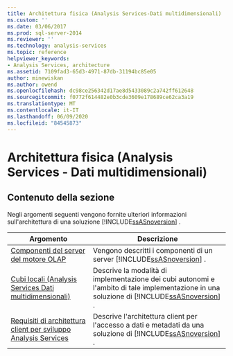 ```yaml
---
title: Architettura fisica (Analysis Services-Dati multidimensionali) | Microsoft Docs
ms.custom: ''
ms.date: 03/06/2017
ms.prod: sql-server-2014
ms.reviewer: ''
ms.technology: analysis-services
ms.topic: reference
helpviewer_keywords:
- Analysis Services, architecture
ms.assetid: 7109fad3-65d3-4971-87db-31194bc85e05
author: minewiskan
ms.author: owend
ms.openlocfilehash: dc98ce256342d17ae8d5433089c2a742ff612648
ms.sourcegitcommit: f0772f614482e0b3cde3609e178689ce62ca3a19
ms.translationtype: MT
ms.contentlocale: it-IT
ms.lasthandoff: 06/09/2020
ms.locfileid: "84545873"
---
```

# <a name="physical-architecture-analysis-services---multidimensional-data"></a>Architettura fisica (Analysis Services - Dati multidimensionali)
    
## <a name="in-this-section"></a>Contenuto della sezione  
 Negli argomenti seguenti vengono fornite ulteriori informazioni sull'architettura di una soluzione [!INCLUDE[ssASnoversion](../../../includes/ssasnoversion-md.md)] .  
  
|Argomento|Descrizione|  
|-----------|-----------------|  
|[Componenti del server del motore OLAP](olap-engine-server-components.md)|Vengono descritti i componenti di un server [!INCLUDE[ssASnoversion](../../../includes/ssasnoversion-md.md)] .|  
|[Cubi locali &#40;Analysis Services Dati multidimensionali&#41;](local-cubes-analysis-services-multidimensional-data.md)|Descrive la modalità di implementazione dei cubi autonomi e l'ambito di tale implementazione in una soluzione di [!INCLUDE[ssASnoversion](../../../includes/ssasnoversion-md.md)] .|  
|[Requisiti di architettura client per sviluppo Analysis Services](client-architecture-requirements-for-analysis-services-development.md)|Descrive l'architettura client per l'accesso a dati e metadati da una soluzione di [!INCLUDE[ssASnoversion](../../../includes/ssasnoversion-md.md)] .|  
  
  
